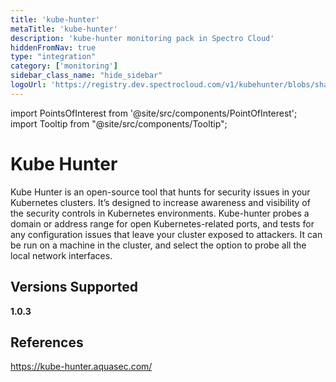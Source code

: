 ```yaml
---
title: 'kube-hunter'
metaTitle: 'kube-hunter'
description: 'kube-hunter monitoring pack in Spectro Cloud'
hiddenFromNav: true
type: "integration"
category: ['monitoring']
sidebar_class_name: "hide_sidebar"
logoUrl: 'https://registry.dev.spectrocloud.com/v1/kubehunter/blobs/sha256:6b6b9138fa056677646712a888192498247f71aa421edd27b25458a8fbf8af0c?type=image/png'
---
```





import PointsOfInterest from '@site/src/components/PointOfInterest';
import Tooltip from "@site/src/components/Tooltip";


# Kube Hunter

Kube Hunter is an open-source tool that hunts for security issues in your Kubernetes clusters.
It’s designed to increase awareness and visibility of the security controls in Kubernetes environments. Kube-hunter probes a domain or address range for open Kubernetes-related ports, and tests for any configuration issues that leave your cluster exposed to attackers. It can be run on a machine in the cluster, and select the option to probe all the local network interfaces.

## Versions Supported

<Tabs>

<TabItem value="1.0.x" label="1.0.x">

**1.0.3**

</TabItem>
</Tabs>

## References

https://kube-hunter.aquasec.com/
